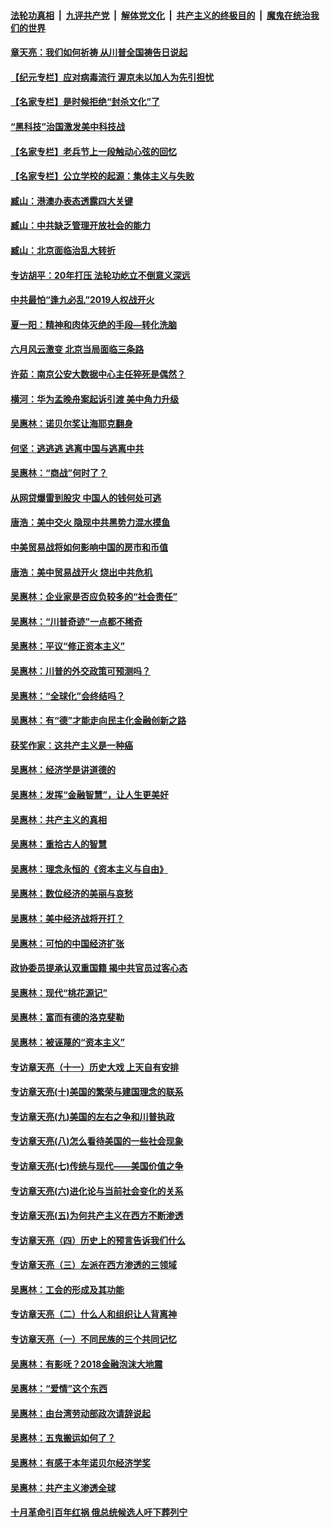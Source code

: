 ####  [法轮功真相](../../../../basic/blob/master/README.md?t=06261531) &nbsp;|&nbsp; [九评共产党](../../../../9ping.md/blob/master/README.md?t=06261531) &nbsp;|&nbsp; [解体党文化](../../../../jtdwh.md/blob/master/README.md?t=06261531)  &nbsp;|&nbsp; [共产主义的终极目的](../../../../gczydzjmd.md/blob/master/README.md?t=06261531) &nbsp;|&nbsp; [魔鬼在统治我们的世界](../../../../mgztzwmdsj.md/blob/master/README.md?t=06261531) 

#### [章天亮：我们如何祈祷 从川普全国祷告日说起](../pages/nsc423/n11944627.md?t=06261531) 

#### [【纪元专栏】应对病毒流行 渥京未以加人为先引担忧](../pages/nsc423/n11875714.md?t=06261531) 

#### [【名家专栏】是时候拒绝“封杀文化”了](../pages/nsc423/n11814093.md?t=06261531) 

#### [“黑科技”治国激发美中科技战](../pages/nsc423/n11638056.md?t=06261531) 

#### [【名家专栏】老兵节上一段触动心弦的回忆](../pages/nsc423/n11646016.md?t=06261531) 

#### [【名家专栏】公立学校的起源：集体主义与失败](../pages/nsc423/n11601833.md?t=06261531) 

#### [臧山：港澳办表态透露四大关键](../pages/nsc423/n11421628.md?t=06261531) 

#### [臧山：中共缺乏管理开放社会的能力](../pages/nsc423/n11407457.md?t=06261531) 

#### [臧山：北京面临治乱大转折](../pages/nsc423/n11406895.md?t=06261531) 

#### [专访胡平：20年打压 法轮功屹立不倒意义深远](../pages/nsc423/n11398800.md?t=06261531) 

#### [中共最怕“逢九必乱”2019人权战开火](../pages/nsc423/n11385248.md?t=06261531) 

#### [夏一阳：精神和肉体灭绝的手段—转化洗脑](../pages/nsc423/n11368250.md?t=06261531) 

#### [六月风云激变 北京当局面临三条路](../pages/nsc423/n11313668.md?t=06261531) 

#### [许茹：南京公安大数据中心主任猝死是偶然？](../pages/nsc423/n11064744.md?t=06261531) 

#### [横河：华为孟晚舟案起诉引渡 美中角力升级](../pages/nsc423/n11027230.md?t=06261531) 

#### [吴惠林：诺贝尔奖让海耶克翻身](../pages/nsc423/n10890049.md?t=06261531) 

#### [何坚：逃逃逃 逃离中国与逃离中共](../pages/nsc423/n10592891.md?t=06261531) 

#### [吴惠林：“商战”何时了？](../pages/nsc423/n10573558.md?t=06261531) 

#### [从网贷爆雷到股灾 中国人的钱何处可逃](../pages/nsc423/n10572800.md?t=06261531) 

#### [唐浩：美中交火 隐现中共黑势力混水摸鱼](../pages/nsc423/n10544040.md?t=06261531) 

#### [中美贸易战将如何影响中国的房市和币值](../pages/nsc423/n10543697.md?t=06261531) 

#### [唐浩：美中贸易战开火 烧出中共危机](../pages/nsc423/n10540126.md?t=06261531) 

#### [吴惠林：企业家是否应负较多的“社会责任”](../pages/nsc423/n10535022.md?t=06261531) 

#### [吴惠林：“川普奇迹”一点都不稀奇](../pages/nsc423/n10512808.md?t=06261531) 

#### [吴惠林：平议“修正资本主义”](../pages/nsc423/n10495724.md?t=06261531) 

#### [吴惠林：川普的外交政策可预测吗？](../pages/nsc423/n10462387.md?t=06261531) 

#### [吴惠林：“全球化”会终结吗？](../pages/nsc423/n10452838.md?t=06261531) 

#### [吴惠林：有“德”才能走向民主化金融创新之路](../pages/nsc423/n10432292.md?t=06261531) 

#### [获奖作家：这共产主义是一种癌](../pages/nsc423/n10431541.md?t=06261531) 

#### [吴惠林：经济学是讲道德的](../pages/nsc423/n10398014.md?t=06261531) 

#### [吴惠林：发挥“金融智慧”，让人生更美好](../pages/nsc423/n10375019.md?t=06261531) 

#### [吴惠林：共产主义的真相](../pages/nsc423/n10351394.md?t=06261531) 

#### [吴惠林：重拾古人的智慧](../pages/nsc423/n10337691.md?t=06261531) 

#### [吴惠林：理念永恒的《资本主义与自由》](../pages/nsc423/n10316274.md?t=06261531) 

#### [吴惠林：数位经济的美丽与哀愁](../pages/nsc423/n10292946.md?t=06261531) 

#### [吴惠林：美中经济战将开打？](../pages/nsc423/n10258825.md?t=06261531) 

#### [吴惠林：可怕的中国经济扩张](../pages/nsc423/n10219147.md?t=06261531) 

#### [政协委员提承认双重国籍 揭中共官员过客心态](../pages/nsc423/n10208809.md?t=06261531) 

#### [吴惠林：现代“桃花源记”](../pages/nsc423/n10185234.md?t=06261531) 

#### [吴惠林：富而有德的洛克斐勒](../pages/nsc423/n10142264.md?t=06261531) 

#### [吴惠林：被诬蔑的“资本主义”](../pages/nsc423/n10124816.md?t=06261531) 

#### [专访章天亮（十一）历史大戏 上天自有安排](../pages/nsc423/n10094905.md?t=06261531) 

#### [专访章天亮(十)美国的繁荣与建国理念的联系](../pages/nsc423/n10094899.md?t=06261531) 

#### [专访章天亮(九)美国的左右之争和川普执政](../pages/nsc423/n10094889.md?t=06261531) 

#### [专访章天亮(八)怎么看待美国的一些社会现象](../pages/nsc423/n10094857.md?t=06261531) 

#### [专访章天亮(七)传统与现代——美国价值之争](../pages/nsc423/n10093140.md?t=06261531) 

#### [专访章天亮(六)进化论与当前社会变化的关系](../pages/nsc423/n10092036.md?t=06261531) 

#### [专访章天亮(五)为何共产主义在西方不断渗透](../pages/nsc423/n10083620.md?t=06261531) 

#### [专访章天亮（四）历史上的预言告诉我们什么](../pages/nsc423/n10083606.md?t=06261531) 

#### [专访章天亮（三）左派在西方渗透的三领域](../pages/nsc423/n10081115.md?t=06261531) 

#### [吴惠林：工会的形成及其功能](../pages/nsc423/n10080633.md?t=06261531) 

#### [专访章天亮（二）什么人和组织让人背离神](../pages/nsc423/n10076637.md?t=06261531) 

#### [专访章天亮（一）不同民族的三个共同记忆](../pages/nsc423/n10074188.md?t=06261531) 

#### [吴惠林：有影呒？2018金融泡沫大地震](../pages/nsc423/n10040534.md?t=06261531) 

#### [吴惠林：“爱情”这个东西](../pages/nsc423/n10019423.md?t=06261531) 

#### [吴惠林：由台湾劳动部政次请辞说起](../pages/nsc423/n9979679.md?t=06261531) 

#### [吴惠林：五鬼搬运如何了？](../pages/nsc423/n9925338.md?t=06261531) 

#### [吴惠林：有感于本年诺贝尔经济学奖](../pages/nsc423/n9871883.md?t=06261531) 

#### [吴惠林：共产主义渗透全球](../pages/nsc423/n9812748.md?t=06261531) 

#### [十月革命引百年红祸 俄总统候选人吁下葬列宁](../pages/nsc423/n9810182.md?t=06261531) 

